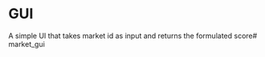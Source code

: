 #   GUI
A simple UI that takes market id as input and returns the formulated score#   m a r k e t _ g u i  
 